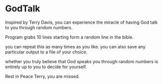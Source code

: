 # GodTalk
Inspired by Terry Davis, you can experience the miracle of having God talk to you through random numbers.



Program grabs 10 lines starting form a random line in the bible. 

you can repeat this as many times as you like. you can also save any particular output to a file of your choice.

whether you truly believe that God speaks you through random numbers is entirely up to you to decide for yourself. 

Rest in Peace Terry, you are missed. 